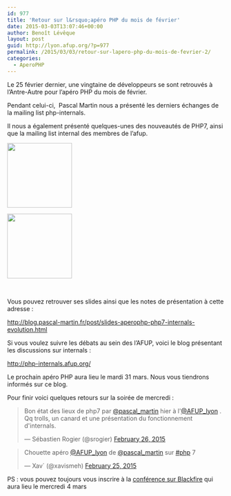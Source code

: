 ```yaml
---
id: 977
title: 'Retour sur l&rsquo;apéro PHP du mois de février'
date: 2015-03-03T13:07:46+00:00
author: Benoît Lévêque
layout: post
guid: http://lyon.afup.org/?p=977
permalink: /2015/03/03/retour-sur-lapero-php-du-mois-de-fevrier-2/
categories:
  - AperoPHP
---
```

Le 25 février dernier, une vingtaine de développeurs se sont retrouvés à l’Antre-Autre pour l’apéro PHP du mois de février.

Pendant celui-ci,  Pascal Martin nous a présenté les derniers échanges de la mailing list php-internals.

Il nous a également présenté quelques-unes des nouveautés de PHP7, ainsi que la mailing list internal des membres de l&rsquo;afup.

<div id='gallery-11' class='gallery galleryid-977 gallery-columns-2 gallery-size-thumbnail'>
  <dl class='gallery-item'>
    <dt class='gallery-icon landscape'>
      <a href='http://lyon.afup.org/2015/03/03/retour-sur-lapero-php-du-mois-de-fevrier-2/img_0328/'><img width="150" height="150" src="http://lyon.afup.org/files/2015/03/IMG_0328-150x150.jpg" class="attachment-thumbnail size-thumbnail" alt="" srcset="https://lyon.afup.org/files/2015/03/IMG_0328-150x150.jpg 150w, https://lyon.afup.org/files/2015/03/IMG_0328-300x300.jpg 300w, https://lyon.afup.org/files/2015/03/IMG_0328.jpg 1024w" sizes="(max-width: 150px) 100vw, 150px" /></a>
    </dt>
  </dl>
  
  <dl class='gallery-item'>
    <dt class='gallery-icon landscape'>
      <a href='http://lyon.afup.org/2015/03/03/retour-sur-lapero-php-du-mois-de-fevrier-2/img_0329/'><img width="150" height="150" src="http://lyon.afup.org/files/2015/03/IMG_0329-150x150.jpg" class="attachment-thumbnail size-thumbnail" alt="" /></a>
    </dt>
  </dl>
  
  <br style="clear: both" />
</div>

Vous pouvez retrouver ses slides ainsi que les notes de présentation à cette adresse :

<http://blog.pascal-martin.fr/post/slides-aperophp-php7-internals-evolution.html>

Si vous voulez suivre les débats au sein des l&rsquo;AFUP, voici le blog présentant les discussions sur internals :

<http://php-internals.afup.org/>

Le prochain apéro PHP aura lieu le mardi 31 mars. Nous vous tiendrons informés sur ce blog.

Pour finir voici quelques retours sur la soirée de mercredi :

<blockquote class="twitter-tweet" data-width="550">
  <p lang="fr" dir="ltr">
    Bon état des lieux de php7 par <a href="https://twitter.com/pascal_martin?ref_src=twsrc%5Etfw">@pascal_martin</a> hier à l'<a href="https://twitter.com/AFUP_lyon?ref_src=twsrc%5Etfw">@AFUP_lyon</a> . Qq trolls, un canard et une présentation du fonctionnement d'internals.
  </p>
  
  <p>
    &mdash; Sébastien Rogier (@srogier) <a href="https://twitter.com/srogier/status/570845125145862144?ref_src=twsrc%5Etfw">February 26, 2015</a>
  </p>
</blockquote>



<blockquote class="twitter-tweet" data-width="550">
  <p lang="fr" dir="ltr">
    Chouette apéro <a href="https://twitter.com/AFUP_lyon?ref_src=twsrc%5Etfw">@AFUP_lyon</a> de <a href="https://twitter.com/pascal_martin?ref_src=twsrc%5Etfw">@pascal_martin</a> sur <a href="https://twitter.com/hashtag/php?src=hash&ref_src=twsrc%5Etfw">#php</a> 7
  </p>
  
  <p>
    &mdash; Xav` (@xavismeh) <a href="https://twitter.com/xavismeh/status/570685614313615360?ref_src=twsrc%5Etfw">February 25, 2015</a>
  </p>
</blockquote>



PS : vous pouvez toujours vous inscrire à la [conférence sur Blackfire](http://lyon.afup.org/2015/02/09/conference-sur-blackfire-le-4-mars-a-19h/) qui aura lieu le mercredi 4 mars